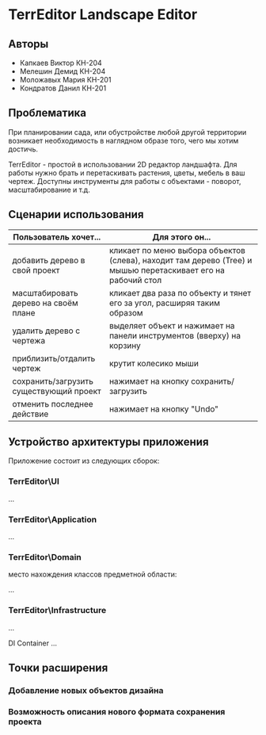 # TerrEditor Landscape Editor
## Авторы
* Капкаев Виктор КН-204
* Мелешин Демид КН-204
* Моложавых Мария КН-201
* Кондратов Данил КН-201

## Проблематика
При планировании сада, или обустройстве любой другой территории возникает необходимость в наглядном образе того, чего мы хотим достичь.

TerrEditor - простой в использовании 2D редактор ландшафта. Для работы нужно брать и перетаскивать растения, цветы, мебель в ваш чертеж. Доступны инструменты для работы с объектами - поворот, масштабирование и т.д.

## Сценарии использования
| **Пользователь хочет...**                                                                                          | **Для этого он...**                                                                                          |
|--------------------------------------------------------------------------------------------------------------------|--------------------------------------------------------------------------------------------------------------|
| добавить дерево в свой проект                                                                                      | кликает по меню выбора объектов (слева), находит там дерево (Tree) и мышью перетаскивает его на рабочий стол |
| масштабировать дерево на своём плане                                                                               | кликает два раза по объекту и тянет его за угол, расширяя таким образом                                      |
| удалить дерево с чертежа                                                                                           | выделяет объект и нажимает на панели инструментов (вверху) на корзину                                        |
| приблизить/отдалить чертеж                                                                                         | крутит колесико мыши                                                                                         |
| сохранить/загрузить существующий проект                                                                            | нажимает на кнопку сохранить/загрузить                                                                       |
| отменить последнее действие                                                                                        | нажимает на кнопку "Undo"                                                                                    |                                                             |

## Устройство архитектуры приложения
Приложение состоит из следующих сборок:

### TerrEditor\UI 
...

### TerrEditor\Application 
...

### TerrEditor\Domain 
место нахождения классов предметной области:

...

### TerrEditor\Infrastructure
...

DI Container ...

## Точки расширения
### Добавление новых объектов дизайна
### Возможность описания нового формата сохранения проекта
